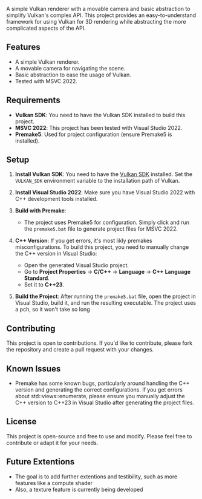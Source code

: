 A simple Vulkan renderer with a movable camera and basic abstraction to simplify Vulkan's complex API. This project provides an easy-to-understand framework for using Vulkan for 3D rendering while abstracting the more complicated aspects of the API.

## Features
- A simple Vulkan renderer.
- A movable camera for navigating the scene.
- Basic abstraction to ease the usage of Vulkan.
- Tested with MSVC 2022.

## Requirements
- **Vulkan SDK**: You need to have the Vulkan SDK installed to build this project.
- **MSVC 2022**: This project has been tested with Visual Studio 2022.
- **Premake5**: Used for project configuration (ensure Premake5 is installed).

## Setup

1. **Install Vulkan SDK**: You need to have the [Vulkan SDK](https://vulkan.lunarg.com/sdk/home) installed. Set the `VULKAN_SDK` environment variable to the installation path of Vulkan.

2. **Install Visual Studio 2022**: Make sure you have Visual Studio 2022 with C++ development tools installed.

3. **Build with Premake**:
   - The project uses Premake5 for configuration. Simply click and run the `premake5.bat` file to generate project files for MSVC 2022.
   
4. **C++ Version**: If you get errors, it's most likly premakes misconfigurations. To build this project, you need to manually change the C++ version in Visual Studio:
   - Open the generated Visual Studio project.
   - Go to **Project Properties** -> **C/C++** -> **Language** -> **C++ Language Standard**.
   - Set it to **C++23**.

5. **Build the Project**: After running the `premake5.bat` file, open the project in Visual Studio, build it, and run the resulting executable. The project uses a pch, so it won't take so long

## Contributing

This project is open to contributions. If you'd like to contribute, please fork the repository and create a pull request with your changes.

## Known Issues

- Premake has some known bugs, particularly around handling the C++ version and generating the correct configurations. If you get errors about std::views::enumerate, please ensure you manually adjust the C++ version to C++23 in Visual Studio after generating the project files.
  
## License

This project is open-source and free to use and modify. Please feel free to contribute or adapt it for your needs.

## Future Extentions
- The goal is to add further extentions and testibility, such as more features like a compute shader
- Also, a texture feature is currently being developed
